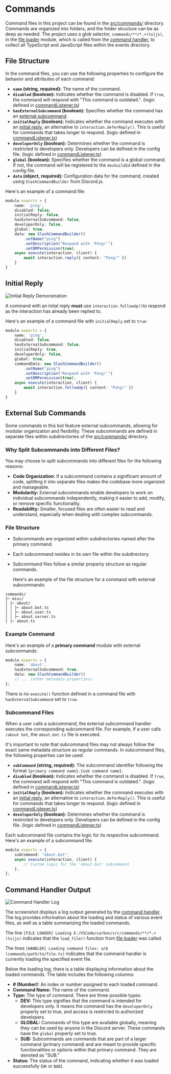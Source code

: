 # Commands

Command files in this project can be found in the [src/commands/](../src/commands/) directory. Commands are organized into folders, and the folder structure can be as deep as needed. The project uses a glob selector, `commands/**/*.+(ts|js)`, in the [file loader](../src/functions/file_loader.ts) module, which is called from the [command handler](../src/handlers/command_handler.ts), to collect all TypeScript and JavaScript files within the events directory.

## File Structure

In the command files, you can use the following properties to configure the behavior and attributes of each command:

- **`name` (string, required):** The name of the command.
- **`disabled` (boolean):** Indicates whether the command is disabled. If `true`, the command will respond with "This command is outdated.". (logic defined in [commandListener.ts](../src/events/listeners/commandListener))
- **`hasExternalSubcommand` (boolean):** Specifies whether the command has an [external subcommand](#external-sub-commands).
- **`initialReply` (boolean):** Indicates whether the command executes with an [initial reply](#initial-reply), an alternative to `interaction.deferReply()`. This is useful for commands that takes longer to respond. (logic defined in [commandListener.ts](../src/events/listeners/commandListener))
- **`developerOnly` (boolean):** Determines whether the command is restricted to developers only. Developers can be defined in the config file.  (logic defined in [commandListener.ts](../src/events/listeners/commandListener))
- **`global` (boolean):** Specifies whether the command is a global command. If not, the command will be registered to the `devGuildId` defined in the config file.
- **`data` (object, required):** Configuration data for the command, created using `SlashCommandBuilder` from Discord.js.

Here's an example of a command file:

```typescript
module.exports = {
    name: 'ping',
    disabled: false,
    initialReply: false,
    hasExternalSubcommand: false,
    developerOnly: false,
    global: true,
    data: new SlashCommandBuilder()
        .setName("ping")
        .setDescription("Respond with 'Pong!'")
        .setDMPermission(true),
    async execute(interaction, client) {
        await interaction.reply({ content: "Pong!" })
    }
}
```

## Initial Reply

![Initial Reply Demonstration](./Images/initalReply-demonstration.png)

A command with an inital reply **must** use `interaction.followUp()`to respond as the interaction has already been replied to.

Here's an example of a command file with `initialReply` set to `true`:
```typescript
module.exports = {
    name: 'ping',
    disabled: false,
    hasExternalSubcommand: false,
    initialReply: true,
    developerOnly: false,
    global: true,
    commandData: new SlashCommandBuilder()
        .setName("ping")
        .setDescription("Respond with 'Pong!'")
        .setDMPermission(true),
    async execute(interaction, client) {
        await interaction.followUp({ content: "Pong!" })
    }
}
```

## External Sub Commands

Some commands in this bot feature external subcommands, allowing for modular organization and flexibility. These subcommands are defined in separate files within subdirectories of the [src/commands/](../src/commands/) directory.

### Why Split Subcommands into Different Files?

You may choose to split subcommands into different files for the following reasons:

- **Code Organization:** If a subcommand contains a significant amount of code, splitting it into separate files makes the codebase more organized and manageable.
- **Modularity:** External subcommands enable developers to work on individual subcommands independently, making it easier to add, modify, or remove specific functionality.
- **Readability:** Smaller, focused files are often easier to read and understand, especially when dealing with complex subcommands.

### File Structure

- Subcommands are organized within subdirectories named after the primary command.
- Each subcommand resides in its own file within the subdirectory.
- Subcommand files follow a similar property structure as regular commands.

  Here's an example of the file structure for a command with external subcommands:
```
commands/
├─ misc/
│ ├─ about/
│ │ ├─ about.bot.ts
│ │ ├─ about.user.ts
│ │ ├─ about.server.ts
│ ├─ about.ts
```

### Example Command

Here's an example of a **primary command** module with external subcommands:
```typescript
module.exports = {
    name: 'about',
    hasExternalSubcommand: true,
    data: new SlashCommandBuilder()
    // ... (other metadata properties)
};
```
There is no `execute()` function defined in a command file with `hasExternalSubcommand` set to `true`.

### Subcommand Files
When a user calls a subcommand, the external subcommand handler executes the corresponding subcommand file. For example, if a user calls `/about bot`, the `about.bot.ts` file is executed.

It's important to note that subcommand files may not always follow the exact same metadata structure as regular commands. In subcommand files, the following properties can be used:

- **`subCommand` (string, required):** The subcommand identifier following the format `{primary command name}.{sub command name}`.
- **`disabled` (boolean):** Indicates whether the command is disabled. If `true`, the command will respond with "This command is outdated.". (logic defined in [commandListener.ts](../src/events/listeners/commandListener))
- **`initialReply` (boolean):** Indicates whether the command executes with an [initial reply](#initial-reply), an alternative to `interaction.deferReply()`. This is useful for commands that takes longer to respond. (logic defined in [commandListener.ts](../src/events/listeners/commandListener))
- **`developerOnly` (boolean):** Determines whether the command is restricted to developers only. Developers can be defined in the config file.  (logic defined in [commandListener.ts](../src/events/listeners/commandListener))

Each subcommand file contains the logic for its respective subcommand. Here's an example of a subcommand file:
```typescript
module.exports = {
    subCommand: "about.bot",
    async execute(interaction, client) {
        // Custom logic for the 'about.bot' subcommand
    },
};
```

## Command Handler Output

![Command Handler Log](./Images/command-handler-log.PNG)

The screenshot displays a log output generated by the [command handler](../src/handlers/command_handler.ts). The log provides information about the loading and status of various event files, as well as a table summarizing the loaded commands.

The line `[FILE LOADER] Loading E:/VSCode/carbon/src/commands/**/*.+(ts|js)` indicates that the `load_file()` function from [file loader](../src/functions/file_loader.ts) was called.

The lines `[HANDLER] Loading command files: a/b (commands/path/to/file.ts)` indicates that the command handler is currently loading the specified event file.

Below the loading log, there is a table displaying information about the loaded commands. The table includes the following columns:

- **# (Number):** An index or number assigned to each loaded command.
- **Command Name:** The name of the command.
- **Type:** The type of command. There are three possible types:
    - **DEV:** This type signifies that the command is intended for developers only. It means the command has the `developerOnly` property set to true, and access is restricted to authorized developers.
    - **GLOBAL:** Commands of this type are available globally, meaning they can be used by anyone in the Discord server. These commands have the `global` property set to true.
    - **SUB:** Subcommands are commands that are part of a larger command (primary command) and are meant to provide specific functionalities or options within that primary command. They are denoted as "SUB."
- **Status:** The status of the command, indicating whether it was loaded successfully (`OK` or `BAD`).
